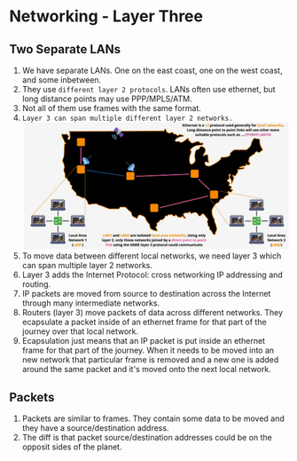 # Networking - Layer Three

## Two Separate LANs

1. We have separate LANs. One on the east coast, one on the west coast, and some inbetween.
2. They use ```different layer 2 protocols```.  LANs often use ethernet, but long distance points may use PPP/MPLS/ATM.
3. Not all of them use frames with the same format.
4. ```Layer 3 can span multiple different layer 2 networks.```
![network_04](../assets/network_04.png)
5. To move data between different local networks, we need layer 3 which can span multiple layer 2 networks.
6. Layer 3 adds the Internet Protocol: cross networking IP addressing and routing.
7. IP packets are moved from source to destination across the Internet through many intermediate networks. 
8. Routers (layer 3) move packets of data across different networks.  They ecapsulate a packet inside of an ethernet frame for that part of the journey over that local network.
9. Ecapsulation just means that an IP packet is put inside an ethernet frame for that part of the journey.  When it needs to be moved into an new network that particular frame is removed and a new one is added around the same packet and it's moved onto the next local network.


## Packets
1. Packets are similar to frames. They contain some data to be moved and they have a source/destination address.
2. The diff is that packet source/destination addresses could be on the opposit sides of the planet.